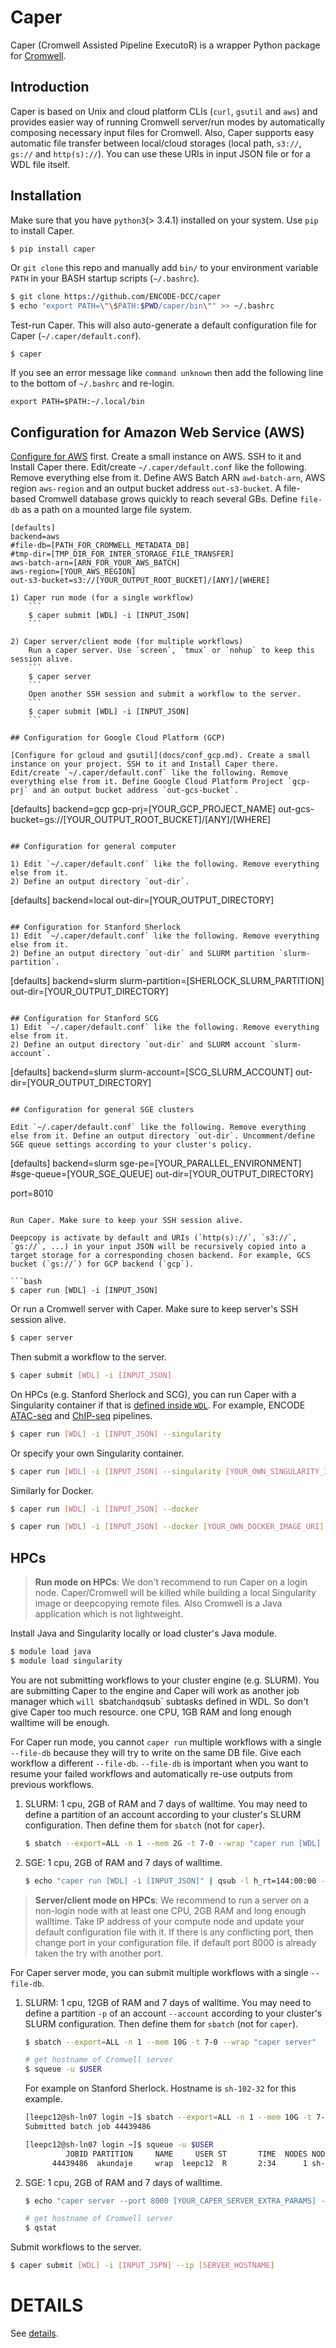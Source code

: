# Caper

Caper (Cromwell Assisted Pipeline ExecutoR) is a wrapper Python package for [Cromwell](https://github.com/broadinstitute/cromwell/).

## Introduction

Caper is based on Unix and cloud platform CLIs (`curl`, `gsutil` and `aws`) and provides easier way of running Cromwell server/run modes by automatically composing necessary input files for Cromwell. Also, Caper supports easy automatic file transfer between local/cloud storages (local path, `s3://`, `gs://` and `http(s)://`). You can use these URIs in input JSON file or for a WDL file itself.

## Installation

Make sure that you have `python3`(> 3.4.1) installed on your system. Use `pip` to install Caper.
```bash
$ pip install caper
```

Or `git clone` this repo and manually add `bin/` to your environment variable `PATH` in your BASH startup scripts (`~/.bashrc`).

```bash
$ git clone https://github.com/ENCODE-DCC/caper
$ echo "export PATH=\"\$PATH:$PWD/caper/bin\"" >> ~/.bashrc
```

Test-run Caper. This will also auto-generate a default configuration file for Caper (`~/.caper/default.conf`).
```
$ caper
```

If you see an error message like `command unknown` then add the following line to the bottom of `~/.bashrc` and re-login.
```
export PATH=$PATH:~/.local/bin
```

## Configuration for Amazon Web Service (AWS)

[Configure for AWS](docs/conf_aws.md) first. Create a small instance on AWS. SSH to it and Install Caper there. Edit/create `~/.caper/default.conf` like the following. Remove everything else from it. Define AWS Batch ARN `awd-batch-arn`, AWS region `aws-region` and an output bucket address `out-s3-bucket`. A file-based Cromwell database grows quickly to reach several GBs. Define `file-db` as a path on a mounted large file system.
```
[defaults]
backend=aws
#file-db=[PATH_FOR_CROMWELL_METADATA_DB]
#tmp-dir=[TMP_DIR_FOR_INTER_STORAGE_FILE_TRANSFER]
aws-batch-arn=[ARN_FOR_YOUR_AWS_BATCH]
aws-region=[YOUR_AWS_REGION]
out-s3-bucket=s3://[YOUR_OUTPUT_ROOT_BUCKET]/[ANY]/[WHERE]

1) Caper run mode (for a single workflow)
	```
	$ caper submit [WDL] -i [INPUT_JSON]
	```

2) Caper server/client mode (for multiple workflows)
	Run a caper server. Use `screen`, `tmux` or `nohup` to keep this session alive.
	```
	$ caper server
	```
	Open another SSH session and submit a workflow to the server.
	```
	$ caper submit [WDL] -i [INPUT_JSON]
	```

## Configuration for Google Cloud Platform (GCP)

[Configure for gcloud and gsutil](docs/conf_gcp.md). Create a small instance on your project. SSH to it and Install Caper there. Edit/create `~/.caper/default.conf` like the following. Remove everything else from it. Define Google Cloud Platform Project `gcp-prj` and an output bucket address `out-gcs-bucket`.
```
[defaults]
backend=gcp
gcp-prj=[YOUR_GCP_PROJECT_NAME]
out-gcs-bucket=gs://[YOUR_OUTPUT_ROOT_BUCKET]/[ANY]/[WHERE]
```

## Configuration for general computer

1) Edit `~/.caper/default.conf` like the following. Remove everything else from it.
2) Define an output directory `out-dir`.
```
[defaults]
backend=local
out-dir=[YOUR_OUTPUT_DIRECTORY]
```

## Configuration for Stanford Sherlock
1) Edit `~/.caper/default.conf` like the following. Remove everything else from it.
2) Define an output directory `out-dir` and SLURM partition `slurm-partition`.
```
[defaults]
backend=slurm
slurm-partition=[SHERLOCK_SLURM_PARTITION]
out-dir=[YOUR_OUTPUT_DIRECTORY]
```

## Configuration for Stanford SCG
1) Edit `~/.caper/default.conf` like the following. Remove everything else from it.
2) Define an output directory `out-dir` and SLURM account `slurm-account`.
```
[defaults]
backend=slurm
slurm-account=[SCG_SLURM_ACCOUNT]
out-dir=[YOUR_OUTPUT_DIRECTORY]
```

## Configuration for general SGE clusters

Edit `~/.caper/default.conf` like the following. Remove everything else from it. Define an output directory `out-dir`. Uncomment/define SGE queue settings according to your cluster's policy.
```
[defaults]
backend=slurm
sge-pe=[YOUR_PARALLEL_ENVIRONMENT]
#sge-queue=[YOUR_SGE_QUEUE]
out-dir=[YOUR_OUTPUT_DIRECTORY]

port=8010
```

Run Caper. Make sure to keep your SSH session alive.

Deepcopy is activate by default and URIs (`http(s)://`, `s3://`, `gs://`, ...) in your input JSON will be recursively copied into a target storage for a corresponding chosen backend. For example, GCS bucket (`gs://`) for GCP backend (`gcp`).

```bash
$ caper run [WDL] -i [INPUT_JSON]
```

Or run a Cromwell server with Caper. Make sure to keep server's SSH session alive.

```bash
$ caper server
```

Then submit a workflow to the server.
```bash
$ caper submit [WDL] -i [INPUT_JSON]
```

On HPCs (e.g. Stanford Sherlock and SCG), you can run Caper with a Singularity container if that is [defined inside `WDL`](DETAILS.md/#wdl-customization). For example, ENCODE [ATAC-seq](https://github.com/ENCODE-DCC/atac-seq-pipeline/blob/master/atac.wdl#L5) and [ChIP-seq](https://github.com/ENCODE-DCC/chip-seq-pipeline2/blob/master/chip.wdl#L5) pipelines.
```bash
$ caper run [WDL] -i [INPUT_JSON] --singularity
```

Or specify your own Singularity container.
```bash
$ caper run [WDL] -i [INPUT_JSON] --singularity [YOUR_OWN_SINGULARITY_IMAGE_URI]
```

Similarly for Docker.
```bash
$ caper run [WDL] -i [INPUT_JSON] --docker
```

```bash
$ caper run [WDL] -i [INPUT_JSON] --docker [YOUR_OWN_DOCKER_IMAGE_URI]
```

## HPCs

> **Run mode on HPCs**: We don't recommend to run Caper on a login node. Caper/Cromwell will be killed while building a local Singularity image or deepcopying remote files. Also Cromwell is a Java application which is not lightweight.

Install Java and Singularity locally or load cluster's Java module.
```bash
$ module load java
$ module load singularity
```

You are not submitting workflows to your cluster engine (e.g. SLURM). You are submitting Caper to the engine and Caper will work as another job manager which `will `sbatch` and `qsub` subtasks defined in WDL. So don't give Caper too much resource. one CPU, 1GB RAM and long enough walltime will be enough.

For Caper run mode, you cannot `caper run` multiple workflows with a single `--file-db` because they will try to write on the same DB file. Give each workflow a different `--file-db`. `--file-db` is important when you want to resume your failed workflows and automatically re-use outputs from previous workflows.

1) SLURM: 1 cpu, 2GB of RAM and 7 days of walltime. You may need to define a partition of an account according to your cluster's SLURM configuration. Then define them for `sbatch` (not for `caper`).

	```bash
	$ sbatch --export=ALL -n 1 --mem 2G -t 7-0 --wrap "caper run [WDL] -i [INPUT_JSON]"
	```

2) SGE: 1 cpu, 2GB of RAM and 7 days of walltime.

	```bash
	$ echo "caper run [WDL] -i [INPUT_JSON]" | qsub -l h_rt=144:00:00 -l h_vmem=2G
	```

> **Server/client mode on HPCs**: We recommend to run a server on a non-login node with at least one CPU, 2GB RAM and long enough walltime. Take IP address of your compute node and update your default configuration file with it. If there is any conflicting port, then change port in your configuration file. If default port 8000 is already taken the try with another port.

For Caper server mode, you can submit multiple workflows with a single `--file-db`.

1) SLURM: 1 cpu, 12GB of RAM and 7 days of walltime. You may need to define a partition `-p` of an account `--account` according to your cluster's SLURM configuration. Then define them for `sbatch` (not for `caper`).

	```bash
	$ sbatch --export=ALL -n 1 --mem 10G -t 7-0 --wrap "caper server"

	# get hostname of Cromwell server 
	$ squeue -u $USER
	```

	For example on Stanford Sherlock. Hostname is `sh-102-32` for this example.
	```bash
	[leepc12@sh-ln07 login ~]$ sbatch --export=ALL -n 1 --mem 10G -t 7-0 -p akundaje -o ~/caper_server.o -e ~/caper_server.e --wrap "caper server"
	Submitted batch job 44439486

	[leepc12@sh-ln07 login ~]$ squeue -u $USER
             JOBID PARTITION     NAME     USER ST       TIME  NODES NODELIST(REASON)
          44439486  akundaje     wrap  leepc12  R       2:34      1 sh-102-32
	```

2) SGE: 1 cpu, 2GB of RAM and 7 days of walltime.

	```bash
	$ echo "caper server --port 8000 [YOUR_CAPER_SERVER_EXTRA_PARAMS] --file-db [YOUR_FILE_DB]" | qsub -l h_rt=144:00:00 -l h_vmem=10G

	# get hostname of Cromwell server 
	$ qstat
	```

Submit workflows to the server.
```bash
$ caper submit [WDL] -i [INPUT_JSPN] --ip [SERVER_HOSTNAME]
```

# DETAILS

See [details](DETAILS.md).
